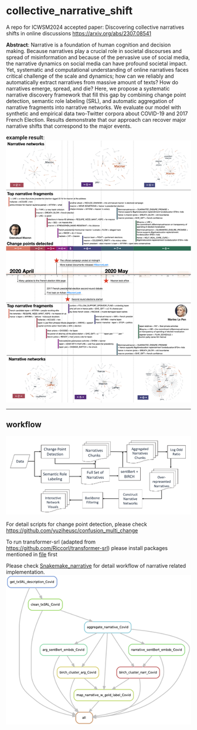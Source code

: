 # collective_narrative_shift

A repo for ICWSM2024 accepted paper: Discovering collective narratives shifts in online discussions https://arxiv.org/abs/2307.08541

**Abstract**: Narrative is a foundation of human cognition and decision making. Because narratives play a crucial role in societal discourses and spread of misinformation and because of the pervasive use of social media, the narrative dynamics on social media can have profound societal impact. Yet, systematic and computational understanding of online narratives faces critical challenge of the scale and dynamics; how can we reliably and automatically extract narratives from massive amount of texts? How do narratives emerge, spread, and die? Here, we propose a systematic narrative discovery framework that fill this gap by combining change point detection, semantic role labeling (SRL), and automatic aggregation of narrative fragments into narrative networks. We evaluate our model with synthetic and empirical data two-Twitter corpora about COVID-19 and 2017 French Election. Results demonstrate that our approach can recover major narrative shifts that correspond to the major events.

**example result**:
![2017 French election](visuals/french_election_local.jpeg)

---

## workflow

![workflow](visuals/flow_chart.png)

For detail scripts for change point detection, please check https://github.com/yuziheusc/confusion_multi_change

To run transformer-srl (adapted from https://github.com/Riccorl/transformer-srl)
please install packages mentioned in [file](scripts/environment.yml) first

Please check [Snakemake_narrative](scripts/Snakemake_narrative) for detail workflow of narrative related implementation. 
![Snakemake_narrative](visuals/dag.png)
